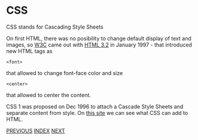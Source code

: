# CSS
CSS stands for Cascading Style Sheets 

On first HTML, there was no posibility to change default display of text and images, so [W3C](https://www.w3.org/) came out with [HTML 3.2](https://www.w3.org/TR/2018/SPSD-html32-20180315/) in January 1997 - that introduced new HTML tags as 
```
<font>
```
that allowed to change font-face color and size
```
<center>
```
that allowed to center the content.

CSS 1 was proposed on Dec 1996 to attach a Cascade Style Sheets and separate content from style.
On [this site](https://yuangela.com/just-add-css/) we can see what CSS can add to HTML.

[PREVIOUS](./../04%20Multi-Page%20Websites/4.2%20The%20HTML%20Boilerplate.md) [INDEX](/README.md) [NEXT](./5.1%20How%20to%20add%20CSS.md)